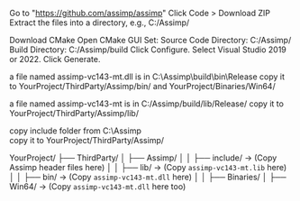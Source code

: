 Go to "https://github.com/assimp/assimp"
Click Code > Download ZIP
Extract the files into a directory, e.g., C:/Assimp/



Download CMake
Open CMake GUI
Set:
Source Code Directory: C:/Assimp/
Build Directory: C:/Assimp/build
Click Configure.
Select Visual Studio 2019 or 2022.
Click Generate.

a file named assimp-vc143-mt.dll is in C:\Assimp\build\bin\Release 
copy it to YourProject/ThirdParty/Assimp/bin/ and YourProject/Binaries/Win64/

a file named assimp-vc143-mt is in  C:/Assimp/build/lib/Release/
copy it to YourProject/ThirdParty/Assimp/lib/

copy include folder from C:\Assimp\
copy it to  YourProject/ThirdParty/Assimp/




YourProject/
├── ThirdParty/
│   ├── Assimp/
│   │   ├── include/   → (Copy Assimp header files here)
│   │   ├── lib/       → (Copy `assimp-vc143-mt.lib` here)
│   │   ├── bin/       → (Copy `assimp-vc143-mt.dll` here)
│   │
├── Binaries/
│   ├── Win64/         → (Copy `assimp-vc143-mt.dll` here too)

